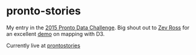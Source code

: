 # pronto-stories

My entry in the [2015 Pronto Data
Challenge](http://www.prontocycleshare.com/datachallenge). Big shout out
to [Zev Ross](http://zevross.com) for an excellent
[demo](http://zevross.com/blog/2014/09/30/use-the-amazing-d3-library-to-animate-a-path-on-a-leaflet-map/) on mapping with D3.

Currently live at [prontostories](http://prontostories.com)
